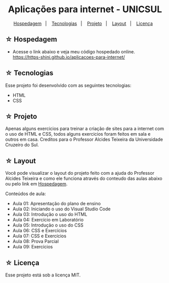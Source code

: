 <h1 align="center">Aplicações para internet - UNICSUL</h1>

<p align="center">
  <a href="#-hospedagem">Hospedagem</a>&nbsp;&nbsp;&nbsp;|&nbsp;&nbsp;&nbsp;
  <a href="#-tecnologias">Tecnologias</a>&nbsp;&nbsp;&nbsp;|&nbsp;&nbsp;&nbsp;
  <a href="#-projeto">Projeto</a>&nbsp;&nbsp;&nbsp;|&nbsp;&nbsp;&nbsp;
  <a href="#-layout">Layout</a>&nbsp;&nbsp;&nbsp;|&nbsp;&nbsp;&nbsp;
  <a href="#-licença">Licença</a>&nbsp;&nbsp;&nbsp;
</p>

## ☆ Hospedagem

- Acesse o link abaixo e veja meu código hospedado online.<br>
https://https-shini.github.io/aplicacoes-para-internet/

## ☆ Tecnologias

Esse projeto foi desenvolvido com as seguintes tecnologias:
- HTML
- CSS

## ☆ Projeto
Apenas alguns exercicios para treinar a criação de sites para a internet com o uso de HTML e CSS, todos alguns exercicios foram feitos em sala e outros em casa. Creditos para o Professor Alcides Teixeira da Universidade Cruzeiro do Sul.

## ☆ Layout

Você pode visualizar o layout do projeto feito com a ajuda do Professor Alcides Teixeira e como ele funciona através do conteudo das aulas abaixo ou pelo link em <a href="#-hospedagem">Hospedagem</a>.<br>

Conteúdos de aula:
<!-- * **[Aula 00:](https://github.com/https-shini)** Introdução -->
* Aula 01: Apresentação do plano de ensino
* Aula 02: Iniciando o uso do Visual Studio Code
* Aula 03: Introdução o uso do HTML
* Aula 04: Exercício em Laboratório
* Aula 05: Introdução o uso do CSS
* Aula 06: CSS e Exercícios
* Aula 07: CSS e Exercícios
* Aula 08: Prova Parcial
* Aula 09: Exercícios

## ☆ Licença

Esse projeto está sob a licença MIT.

